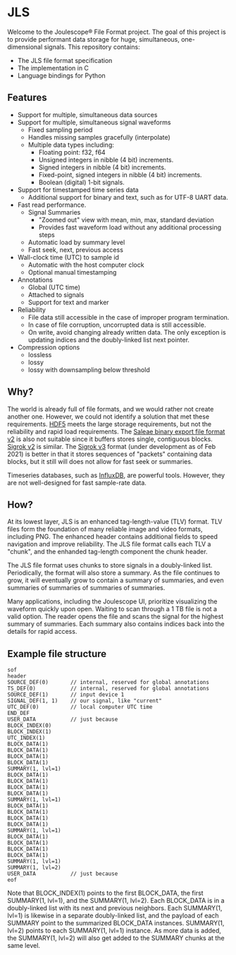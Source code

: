 <!--
# Copyright 2014-2021 Jetperch LLC
#
# Licensed under the Apache License, Version 2.0 (the "License");
# you may not use this file except in compliance with the License.
# You may obtain a copy of the License at
#
#     http://www.apache.org/licenses/LICENSE-2.0
#
# Unless required by applicable law or agreed to in writing, software
# distributed under the License is distributed on an "AS IS" BASIS,
# WITHOUT WARRANTIES OR CONDITIONS OF ANY KIND, either express or implied.
# See the License for the specific language governing permissions and
# limitations under the License.
-->

# JLS

Welcome to the Joulescope® File Format project.  The goal of this project is to
provide performant data storage for huge, simultaneous, one-dimensional 
signals. This repository contains:

* The JLS file format specification
* The implementation in C
* Language bindings for Python


## Features

* Support for multiple, simultaneous data sources
* Support for multiple, simultaneous signal waveforms
  * Fixed sampling period
  * Handles missing samples gracefully (interpolate)
  * Multiple data types including:
    - Floating point: f32, f64
    - Unsigned integers in nibble (4 bit) increments. 
    - Signed integers in nibble (4 bit) increments.
    - Fixed-point, signed integers in nibble (4 bit) increments.
    - Boolean (digital) 1-bit signals.
* Support for timestamped time series data
  * Additional support for binary and text, such as for UTF-8 UART data.
* Fast read performance.
  * Signal Summaries
    * "Zoomed out" view with mean, min, max, standard deviation
    * Provides fast waveform load without any additional processing steps
  * Automatic load by summary level
  * Fast seek, next, previous access
* Wall-clock time (UTC) to sample id
  * Automatic with the host computer clock
  * Optional manual timestamping
* Annotations
  * Global (UTC time)
  * Attached to signals
  * Support for text and marker
* Reliability
  * File data still accessible in the case of improper program termination.
  * In case of file corruption, uncorrupted data is still accessible.
  * On write, avoid changing already written data.  The only exception is
    updating indices and the doubly-linked list next pointer.
* Compression options
  * lossless
  * lossy
  * lossy with downsampling below threshold

## Why?

The world is already full of file formats, and we would rather not create 
another one.  However, we could not identify a solution that met these
requirements.  [HDF5](https://www.hdfgroup.org/solutions/hdf5/) meets the
large storage requirements, but not the reliability and rapid load requirements.
The [Saleae binary export file format v2](https://support.saleae.com/faq/technical-faq/binary-export-format-logic-2)
is also not suitable since it buffers stores single, contiguous blocks.
[Sigrok v2](https://sigrok.org/wiki/File_format:Sigrok/v2) is similar.
The [Sigrok v3](https://sigrok.org/wiki/File_format:Sigrok/v3) format
(under development as of Feb 2021) is better in that it stores sequences of
"packets" containing data blocks, but it still will does not allow for
fast seek or summaries.

Timeseries databases, such as [InfluxDB](https://www.influxdata.com/), are 
powerful tools.  However, they are not well-designed for fast sample-rate
data.


## How?

At its lowest layer, JLS is an enhanced tag-length-value (TLV) format.
TLV files form the foundation of many reliable image and video formats, 
including PNG.  The enhanced header contains additional fields to speed 
navigation and improve reliability.  The JLS file format calls each TLV a
"chunk", and the enhanded tag-length component the chunk header.

The JLS file format uses chunks to store signals in a doubly-linked list.
Periodically, the format will also store a summary. 
As the file continues to grow, it will eventually grow to contain a 
summary of summaries, and even summaries of summaries of summaries of summaries.

Many applications, including the Joulescope UI, prioritize visualizing the 
waveform quickly upon open.  Waiting to scan through a 1 TB file is not a 
valid option.  The reader opens the file and scans the signal for the highest 
summary of summaries.  Each summary also contains indices back into the details
for rapid access.  


## Example file structure

```
sof
header
SOURCE_DEF(0)       // internal, reserved for global annotations
TS_DEF(0)           // internal, reserved for global annotations
SOURCE_DEF(1)       // input device 1
SIGNAL_DEF(1, 1)    // our signal, like "current"
UTC_DEF(0)          // local computer UTC time
END_DEF
USER_DATA           // just because
BLOCK_INDEX(0)
BLOCK_INDEX(1)
UTC_INDEX(1)
BLOCK_DATA(1)
BLOCK_DATA(1)
BLOCK_DATA(1)
BLOCK_DATA(1)
SUMMARY(1, lvl=1)
BLOCK_DATA(1)
BLOCK_DATA(1)
BLOCK_DATA(1)
BLOCK_DATA(1)
SUMMARY(1, lvl=1)
BLOCK_DATA(1)
BLOCK_DATA(1)
BLOCK_DATA(1)
BLOCK_DATA(1)
SUMMARY(1, lvl=1)
BLOCK_DATA(1)
BLOCK_DATA(1)
BLOCK_DATA(1)
BLOCK_DATA(1)
SUMMARY(1, lvl=1)
SUMMARY(1, lvl=2)
USER_DATA           // just because
eof
```

Note that BLOCK_INDEX(1) points to the first BLOCK_DATA, 
the first SUMMARY(1, lvl=1), and the SUMMARY(1, lvl=2). 
Each BLOCK_DATA is in a doubly-linked list with its next and previous
neighbors.  Each SUMMARY(1, lvl=1) is likewise in a separate doubly-linked
list, and the payload of each SUMMARY point to the summarized BLOCK_DATA
instances.  SUMMARY(1, lvl=2) points to each SUMMARY(1, lvl=1) instance.
As more data is added, the SUMMARY(1, lvl=2) will also get added to
the SUMMARY chunks at the same level.
